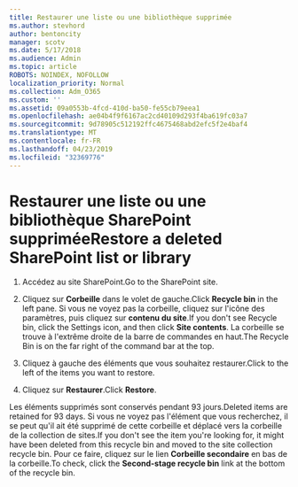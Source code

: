 ```yaml
---
title: Restaurer une liste ou une bibliothèque supprimée
ms.author: stevhord
author: bentoncity
manager: scotv
ms.date: 5/17/2018
ms.audience: Admin
ms.topic: article
ROBOTS: NOINDEX, NOFOLLOW
localization_priority: Normal
ms.collection: Adm_O365
ms.custom: ''
ms.assetid: 09a0553b-4fcd-410d-ba50-fe55cb79eea1
ms.openlocfilehash: ae04b4f9f6167ac2cd40109d293f4ba619fc03a7
ms.sourcegitcommit: 9d78905c512192ffc4675468abd2efc5f2e4baf4
ms.translationtype: MT
ms.contentlocale: fr-FR
ms.lasthandoff: 04/23/2019
ms.locfileid: "32369776"
---
```

# <a name="restore-a-deleted-sharepoint-list-or-library"></a><span data-ttu-id="a1db2-102">Restaurer une liste ou une bibliothèque SharePoint supprimée</span><span class="sxs-lookup"><span data-stu-id="a1db2-102">Restore a deleted SharePoint list or library</span></span>

1. <span data-ttu-id="a1db2-103">Accédez au site SharePoint.</span><span class="sxs-lookup"><span data-stu-id="a1db2-103">Go to the SharePoint site.</span></span>
    
2. <span data-ttu-id="a1db2-104">Cliquez sur **Corbeille** dans le volet de gauche.</span><span class="sxs-lookup"><span data-stu-id="a1db2-104">Click **Recycle bin** in the left pane.</span></span> <span data-ttu-id="a1db2-105">Si vous ne voyez pas la corbeille, cliquez sur l'icône des paramètres, puis cliquez sur **contenu du site**.</span><span class="sxs-lookup"><span data-stu-id="a1db2-105">If you don't see Recycle bin, click the Settings icon, and then click **Site contents**.</span></span> <span data-ttu-id="a1db2-106">La corbeille se trouve à l'extrême droite de la barre de commandes en haut.</span><span class="sxs-lookup"><span data-stu-id="a1db2-106">The Recycle Bin is on the far right of the command bar at the top.</span></span>
    
3. <span data-ttu-id="a1db2-107">Cliquez à gauche des éléments que vous souhaitez restaurer.</span><span class="sxs-lookup"><span data-stu-id="a1db2-107">Click to the left of the items you want to restore.</span></span>
    
4. <span data-ttu-id="a1db2-108">Cliquez sur **Restaurer**.</span><span class="sxs-lookup"><span data-stu-id="a1db2-108">Click **Restore**.</span></span>
    
<span data-ttu-id="a1db2-109">Les éléments supprimés sont conservés pendant 93 jours.</span><span class="sxs-lookup"><span data-stu-id="a1db2-109">Deleted items are retained for 93 days.</span></span> <span data-ttu-id="a1db2-110">Si vous ne voyez pas l'élément que vous recherchez, il se peut qu'il ait été supprimé de cette corbeille et déplacé vers la corbeille de la collection de sites.</span><span class="sxs-lookup"><span data-stu-id="a1db2-110">If you don't see the item you're looking for, it might have been deleted from this recycle bin and moved to the site collection recycle bin.</span></span> <span data-ttu-id="a1db2-111">Pour ce faire, cliquez sur le lien **Corbeille secondaire** en bas de la corbeille.</span><span class="sxs-lookup"><span data-stu-id="a1db2-111">To check, click the **Second-stage recycle bin** link at the bottom of the recycle bin.</span></span> 
  

